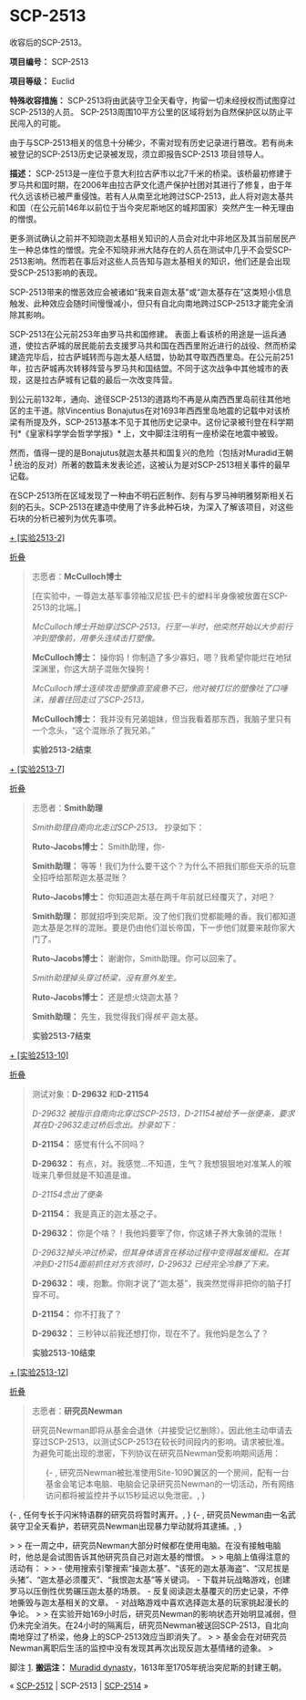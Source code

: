 # SCP-2513
                        




收容后的SCP-2513。



**项目编号：** SCP-2513

**项目等级：** Euclid

**特殊收容措施：** SCP-2513将由武装守卫全天看守，拘留一切未经授权而试图穿过SCP-2513的人员。 SCP-2513周围10平方公里的区域将划为自然保护区以防止平民闯入的可能。

由于与SCP-2513相关的信息十分稀少，不需对现有历史记录进行篡改。若有尚未被登记的SCP-2513历史记录被发现，须立即报告SCP-2513 项目领导人。

**描述：** SCP-2513是一座位于意大利拉古萨市以北7千米的桥梁。该桥最初修建于罗马共和国时期，在2006年由拉古萨文化遗产保护社团对其进行了修复，由于年代久远该桥已被严重侵蚀。若有人从南至北地跨过SCP-2513，此人将对迦太基共和国（在公元前146年以前位于当今突尼斯地区的城邦国家）突然产生一种无理由的憎恨。

更多测试确认之前并不知晓迦太基相关知识的人员会对北中非地区及其当前居民产生一种总体性的憎恨。完全不知晓非洲大陆存在的人员在测试中几乎不会受SCP-2513影响。然而若在事后对这些人员告知与迦太基相关的知识，他们还是会出现受SCP-2513影响的表现。

SCP-2513带来的憎恶效应会被诸如“我来自迦太基”或“迦太基存在”这类短小信息触发、此种效应会随时间慢慢减小，但只有自北向南地跨过SCP-2513才能完全消除其影响。

SCP-2513在公元前253年由罗马共和国修建。 表面上看该桥的用途是一运兵通道，使拉古萨城的居民能前去支援罗马共和国在西西里附近进行的战役、然而桥梁建造完毕后，拉古萨城转而与迦太基人结盟，协助其夺取西西里岛。在公元前251年，拉古萨城再次转移阵营与罗马共和国结盟。不同于这次战争中其他城市的表现，这是拉古萨城有记载的最后一次改变阵营。

到公元前132年，通向、途径SCP-2513的道路均不再是从南西西里岛前往其他地区的主干道。除Vincentius Bonajutus在对1693年西西里岛地震的记载中对该桥梁有所提及外，SCP-2513基本不见于其他历史记录中。这份记录被刊登在科学期刊*《皇家科学学会哲学学报》* 上，文中脚注注明有一座桥梁在地震中被毁。

然而，值得一提的是Bonajutus就迦太基共和国复兴的危险（包括对Muradid王朝<sup class='footnoteref'>
 <a shape='rect' class='footnoteref' id='footnoteref-1' href='javascript:;' onclick='WIKIDOT.page.utils.scrollToReference(&apos;footnote-1&apos;)'>1</a>
</sup>统治的反对）所著的数篇未发表论述，这被认为是对SCP-2513相关事件的最早记载。

在SCP-2513所在区域发现了一种由不明石匠制作、刻有与罗马神明雅努斯相关石刻的石头。SCP-2513在建造中使用了许多此种石块，为深入了解该项目，对这些石块的分析已被列为优先事项。


<a shape='rect' class='collapsible-block-link' href='javascript:;'>+&#160;[&#23454;&#39564;2513-2]</a>

<a shape='rect' class='collapsible-block-link' href='javascript:;'>&#25240;&#21472;</a>


> 志愿者：**McCulloch博士** 
> 
> [在实验中，一尊迦太基军事领袖汉尼拔·巴卡的塑料半身像被放置在SCP-2513的北端。]
> 
> *McCulloch博士开始穿过SCP-2513。行至一半时，他突然开始以大步前行冲到塑像前，用拳头连续击打塑像。* 
> 
> **McCulloch博士：** 操你妈！你制造了多少寡妇，嗯？我希望你能烂在地狱深渊里，你这大胡子混账欠操狗！
> 
> *McCulloch博士连续攻击塑像直至疲惫不已，他对被打烂的塑像吐了口唾沫，接着往回走过了SCP-2513。* 
> 
> **McCulloch博士：** 我并没有兄弟姐妹，但当我看着那东西，我脑子里只有一个念头，“这个混账杀了我兄弟。”
> 
> **实验2513-2结束** 
> 





<a shape='rect' class='collapsible-block-link' href='javascript:;'>+&#160;[&#23454;&#39564;2513-7]</a>

<a shape='rect' class='collapsible-block-link' href='javascript:;'>&#25240;&#21472;</a>


> 志愿者：**Smith助理** 
> 
> *Smith助理自南向北走过SCP-2513。* 抄录如下：
> 
> **Ruto-Jacobs博士：** Smith助理，你-
> 
> **Smith助理：** 等等！我们为什么要干这个？为什么不把我们那些天杀的玩意全招呼给那帮迦太基混账？
> 
> **Ruto-Jacobs博士：** 你知道迦太基在两千年前就已经覆灭了，对吧？
> 
> **Smith助理：** 那就招呼到突尼斯。没了他们我们觉都能睡的香。我们都知道迦太基是怎样的混账。要是仍由他们滋长帝国，下一步他们就要来敲你家大门了。
> 
> **Ruto-Jacobs博士：** 谢谢你，Smith助理。你可以回来了。
> 
> *Smith助理掉头穿过桥梁，没有意外发生。* 
> 
> **Ruto-Jacobs博士：** 还是想火烧迦太基？
> 
> **Smith助理：** 先生，我觉得我们得*核平* 迦太基。
> 
> **实验2513-7结束** 
> 





<a shape='rect' class='collapsible-block-link' href='javascript:;'>+&#160;[&#23454;&#39564;2513-10]</a>

<a shape='rect' class='collapsible-block-link' href='javascript:;'>&#25240;&#21472;</a>


> 测试对象：**D-29632** 和**D-21154** 
> 
> *D-29632 被指示自南向北穿过SCP-2513，D-21154被给予一张便条，要求其在D-29632走过桥后念出。抄录如下：* 
> 
> **D-21154：** 感觉有什么不同吗？
> 
> **D-29632：** 有点，对。我感觉…不知道，生气？我想狠狠地对准某人的喉咙来几拳但就是不知道是谁。
> 
> *D-21154念出了便条* 
> 
> **D-21154：** 我是真正的迦太基之子。
> 
> **D-29632：** 你是个啥？！我他妈要宰了你，你这婊子养大象骑的混账！
> 
> *D-29632掉头冲过桥梁，但其身体语言在移动过程中变得越发缓和。在其冲到D-21154面前抓住对方衣领时，D-29632 已经完全冷静了下来。* 
> 
> **D-29632：** 噢，抱歉。你刚才说了“迦太基”，我突然觉得非把你的脑子打穿不可。
> 
> **D-21154：** 你不打我了？
> 
> **D-29632：** 三秒钟以前我还想打你，现在不了。我他妈是怎么了？
> 
> **实验2513-10结束** 
> 





<a shape='rect' class='collapsible-block-link' href='javascript:;'>+&#160;[&#23454;&#39564;2513-12]</a>

<a shape='rect' class='collapsible-block-link' href='javascript:;'>&#25240;&#21472;</a>


> 志愿者：**研究员Newman** 
> 
> 研究员Newman即将从基金会退休（并接受记忆删除）。因此他主动申请去穿过SCP-2513，以测试SCP-2513在较长时间段内的影响。请求被批准。为避免可能出现的泄密，下列协议在研究员Newman受影响期间适用：
> 
> <ol>{- , &#30740;&#31350;&#21592;Newman&#34987;&#25209;&#20934;&#20351;&#29992;Site-109D&#32764;&#21306;&#30340;&#19968;&#20010;&#25151;&#38388;&#65292;&#37197;&#26377;&#19968;&#21488;&#22522;&#37329;&#20250;&#31508;&#35760;&#26412;&#30005;&#33041;&#12289;&#30005;&#33041;&#20250;&#35760;&#24405;&#30740;&#31350;&#21592;Newman&#30340;&#19968;&#20999;&#27963;&#21160;&#65292;&#25152;&#26377;&#32593;&#32476;&#35775;&#38382;&#37117;&#23558;&#34987;&#30417;&#25511;&#24182;&#20104;&#20197;15&#31186;&#24310;&#36831;&#20197;&#20813;&#27844;&#23494;&#12290;, }
{- , &#20219;&#20309;&#19987;&#38271;&#20110;&#38378;&#31859;&#29305;&#35821;&#32676;&#30340;&#30740;&#31350;&#21592;&#23558;&#26242;&#26102;&#31163;&#24320;&#12290;, }
{- , &#30740;&#31350;&#21592;Newman&#30001;&#19968;&#21517;&#27494;&#35013;&#23432;&#21355;&#20840;&#22825;&#30475;&#25252;&#65292;&#33509;&#30740;&#31350;&#21592;Newman&#20986;&#29616;&#26292;&#21147;&#20030;&#21160;&#23601;&#23558;&#20854;&#36910;&#25429;&#12290;, }
</ol>> 
> 在一周之中，研究员Newman大部分时候都在使用电脑。在没有接触电脑时，他总是会试图告诉其他研究员自己对迦太基的憎恨。
> 
> 电脑上值得注意的活动有：
> 
> - 使用搜索引擎搜索“操迦太基”、“该死的迦太基海盗”、“汉尼拔是头猪”、“迦太基必须覆灭”、“我恨迦太基”等关键词。
- 下载并玩战略游戏，创建罗马以压倒性优势碾压迦太基的场景。
- 反复阅读迦太基覆灭的历史记录，不停地撕毁与迦太基相关的文章。
- 对战略游戏中喜欢选择迦太基的玩家挑起漫长的争论。
> 
> 在实验开始169小时后，研究员Newman的影响状态开始明显减弱，但仍未完全消失。在24小时的隔离后，研究员Newman被送回SCP-2513，自北向南地穿过了桥梁，他身上的SCP-2513效应当即消失了。
> 
> 基金会在对研究员Newman离职后生活的监控中没有发现其再次出现反迦太基情绪的迹象。
> 





脚注
<a shape='rect' href='javascript:;' onclick='WIKIDOT.page.utils.scrollToReference(&apos;footnoteref-1&apos;)'>1</a>. **搬运注：** [Muradid dynasty](https://en.wikipedia.org/wiki/Muradid_dynasty)，1613年至1705年统治突尼斯的封建王朝。



« <a shape='rect' class='newpage' href='/scp-2512'>SCP-2512</a> | SCP-2513 | <a shape='rect' class='newpage' href='/scp-2514'>SCP-2514</a> »





                    